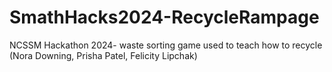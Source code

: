 # SmathHacks2024-RecycleRampage
NCSSM Hackathon 2024- waste sorting game used to teach how to recycle
(Nora Downing, Prisha Patel, Felicity Lipchak)
